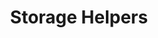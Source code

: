 ---
title: "Storage Helpers"
description: "Documentation to start building dApps using Filecoin storage helpers."
menu:
    build:
        parent: "build-get-started"
        idenfitied: "build-get-started"
aliases:
    - /build/get-started
    - /build
weight: 2
---